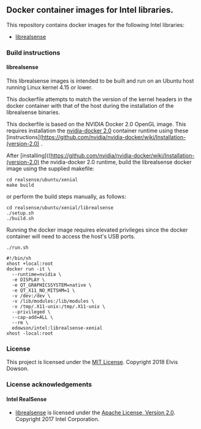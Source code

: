 ## Docker container images for Intel libraries.

This repository contains docker images for the following Intel libraries:
- [librealsense](https://github.com/IntelRealSense/librealsense)

### Build instructions

#### librealsense

This librealsense images is intended to be built and run on an Ubuntu host
running Linux kernel 4.15 or lower.

This dockerfile attempts to match the version of the kernel headers in the docker container with that of the host during the installation of the librealsense binaries.

This dockerfile is based on the NVIDIA Docker 2.0 OpenGL image. This requires
installation the [nvidia-docker 2.0](https://github.com/NVIDIA/nvidia-docker) container runtime  using these [instructions](https://github.com/nvidia/nvidia-docker/wiki/Installation-(version-2.0)
.


After [installing]((https://github.com/nvidia/nvidia-docker/wiki/Installation-(version-2.0) the nvidia-docker 2.0 runtime, build the librealsense docker image using the supplied makefile:
```
cd realsense/ubuntu/xenial
make build
```
 or perform the build steps manually, as follows:

```
cd realsense/ubuntu/xenial/librealsense
./setup.sh
./build.sh
```

Running the docker image requires elevated privileges since the docker container
will need to access the host's USB ports.

```
./run.sh
```

```
#!/bin/sh
xhost +local:root
docker run -it \
  --runtime=nvidia \
  -e DISPLAY \
  -e QT_GRAPHICSSYSTEM=native \
  -e QT_X11_NO_MITSHM=1 \
  -v /dev:/dev \
  -v /lib/modules:/lib/modules \
  -v /tmp/.X11-unix:/tmp/.X11-unix \
  --privileged \
  --cap-add=ALL \
  --rm \
  edowson/intel:librealsense-xenial
xhost -local:root
```

### License

This project is licensed under the [MIT License](./LICENSE). Copyright 2018 Elvis Dowson.

### License acknowledgements

#### Intel RealSense

- [librealsense](https://github.com/IntelRealSense/librealsense) is licensed under the [Apache License, Version 2.0](https://github.com/IntelRealSense/librealsense/blob/master/LICENSE). Copyright 2017 Intel Corporation.
